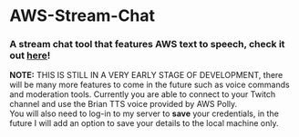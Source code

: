 # AWS-Stream-Chat
### A stream chat tool that features AWS text to speech, check it out [here](http://readie.global-gaming.co/stream-chat/)!
**NOTE:**
THIS IS STILL IN A VERY EARLY STAGE OF DEVELOPMENT, there will be many more features to come in the future such as voice commands and moderation tools. Currently you are able to connect to your Twitch channel and use the Brian TTS voice provided by AWS Polly.  
You will also need to log-in to my server to **save** your credentials, in the future I will add an option to save your details to the local machine only.